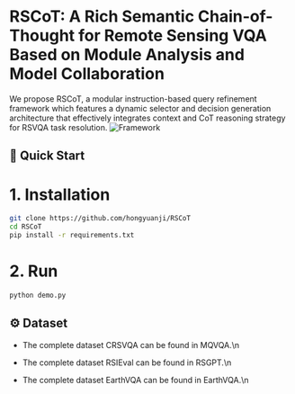 # RSCoT: A Rich Semantic Chain-of-Thought for Remote Sensing VQA Based on Module Analysis and Model Collaboration
We propose RSCoT, a modular instruction-based query refinement framework which features a dynamic selector and decision generation architecture that effectively integrates context and CoT reasoning strategy for RSVQA task resolution.
![Framework](./image/framework.png)
## 🚀 Quick Start
# 1. Installation
```bash
git clone https://github.com/hongyuanji/RSCoT
cd RSCoT
pip install -r requirements.txt
 ```
# 2. Run
```bash
python demo.py
 ```
## ⚙️ Dataset
* The complete dataset CRSVQA can be found in MQVQA.\n

* The complete dataset RSIEval can be found in RSGPT.\n

* The complete dataset EarthVQA can be found in EarthVQA.\n
